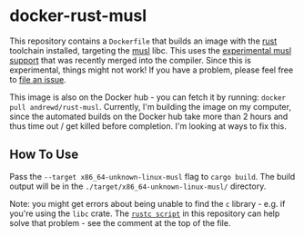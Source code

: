# docker-rust-musl

This repository contains a `Dockerfile` that builds an image with the
[rust][1] toolchain installed, targeting the [musl][2] libc.  This uses the
[experimental musl support][3] that was recently merged into the compiler.
Since this is experimental, things might not work!  If you have a problem,
please feel free to [file an issue][4].

This image is also on the Docker hub - you can fetch it by running:
`docker pull andrewd/rust-musl`.  Currently, I'm building the image on my
computer, since the automated builds on the Docker hub take more than 2 hours
and thus time out / get killed before completion.  I'm looking at ways to fix
this.

## How To Use

Pass the `--target x86_64-unknown-linux-musl` flag to `cargo build`.  The
build output will be in the `./target/x86_64-unknown-linux-musl/` directory.

Note: you might get errors about being unable to find the `c` library - e.g.
if you're using the `libc` crate.  The [`rustc script`][5] in this repository
can help solve that problem - see the comment at the top of the file.

[1]: https://github.com/rust-lang/rust
[2]: http://www.musl-libc.org/
[3]: https://github.com/rust-lang/rust/pull/24777
[4]: https://github.com/andrew-d/docker-rust-musl/issues/new
[5]: https://github.com/andrew-d/docker-rust-musl/blob/master/rustc
